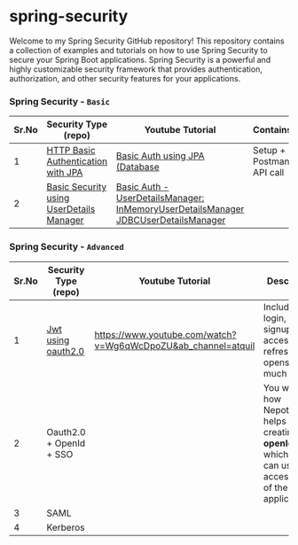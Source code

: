 # spring-security
Welcome to my Spring Security GitHub repository! This repository contains a collection of
examples and tutorials on how to use Spring Security to secure your Spring Boot applications.
Spring Security is a powerful and highly customizable security framework that provides 
authentication, authorization, and other security features for your applications.


###  Spring Security - `Basic`

| Sr.No | Security Type<br/>(repo)                                                                                                  | Youtube Tutorial                                                                                                                                              | Contains                 |
|-------|---------------------------------------------------------------------------------------------------------------------------|---------------------------------------------------------------------------------------------------------------------------------------------------------------|--------------------------|
| 1     | [HTTP Basic Authentication with JPA](https://github.com/atquil/spring-security/tree/basic-auth-jpa)                       | [ Basic Auth using JPA (Database](https://www.youtube.com/watch?v=XK6QcHSQyJU&t=712s&ab_channel=atquil)                                                       | Setup + Postman API call |
| 2     | [Basic Security using UserDetails Manager](https://github.com/atquil/spring-security/tree/basic-auth-userDetailsManager)  | [Basic Auth - UserDetailsManager: InMemoryUserDetailsManager  JDBCUserDetailsManager](https://www.youtube.com/watch?v=CIKE9pfqSKw&t=1406s&ab_channel=atquil)  |                          |


###  Spring Security - `Advanced`


| Sr.No | Security Type<br/>(repo)                                                        | Youtube Tutorial                                                  | Description                                                                                                   |
|-------|---------------------------------------------------------------------------------|-------------------------------------------------------------------|---------------------------------------------------------------------------------------------------------------|
| 1     | [Jwt using oauth2.0](https://github.com/atquil/spring-security/tree/JWT-oauth2) | https://www.youtube.com/watch?v=Wg6qWcDpoZU&ab_channel=atquil     | Includes, login, logut, signup, accessToken, refreshToken, openssl and much more                              |
| 2     | Oauth2.0 + OpenId + SSO                                                         |                                                                   | You will learn how Nepotism helps in creating **openId**, which you can use to access most of the applicaiton |
| 3     | SAML                                                                            |                                                                   |                                                                                                               |
| 4     | Kerberos                                                                        |                                                                   |                                                                                                               |


